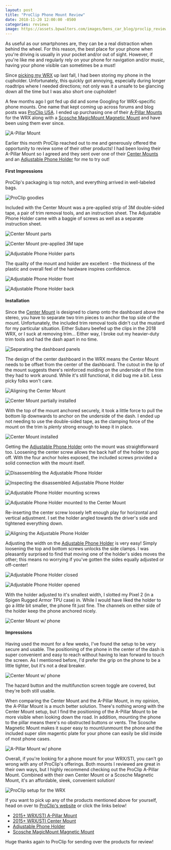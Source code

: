 ```yaml
---
layout: post
title: "ProClip Phone Mount Review"
date: 2018-11-20 12:00:00 -0500
categories: reviews
image: https://assets.bpwalters.com/images/bens_car_blog/proclip_review/proclip_center_with_phone.jpg
---
```


<span class="is-first-letter">A</span>s useful as our smartphones are, they can be a real distraction when behind the wheel. For this reason, the best place for your phone when you're driving is usually in your pocket and/or out of sight. However, if you're like me and regularly rely on your phone for navigation and/or music, having your phone visible can sometimes be a must!

Since [picking my WRX](/taking-delivery-of-my-wrx) up last fall, I had been storing my phone in the cupholder. Unfortunately, this quickly got annoying, especially during longer roadtrips where I needed directions; not only was it a unsafe to be glancing down all the time but I was also short one cupholder!

A few months ago I got fed up did and some Googling for WRX-specific phone mounts. One name that kept coming up across forums and blog posts was [ProClip USA](https://proclipusa.com). I ended up purchasing one of their [A-Pillar Mounts](https://www.proclipusa.com/product/804748-proclip-left-mount) for the WRX along with a [Scosche MagicMount Magnetic Mount](https://amzn.to/2DO8K8I) and have been using them ever since.

![A-Pillar Mount](https://assets.bpwalters.com/images/bens_car_blog/proclip_review/apillar_mount.jpg)

Earlier this month ProClip reached out to me and generously offered the opportunity to review some of their other products! I had been loving their A-Pillar Mount so I agreed and they sent over one of their [Center Mounts](https://www.proclipusa.com/product/241507-proclip-center-dash-mount) and an [Adjustable Phone Holder](https://www.proclipusa.com/product/adjustable-phone-holder) for me to try out!

#### First Impressions

ProClip's packaging is top notch, and everything arrived in well-labeled bags.

![ProClip goodies](https://assets.bpwalters.com/images/bens_car_blog/proclip_review/proclip_package_contents.jpg)

Included with the Center Mount was a pre-applied strip of 3M double-sided tape, a pair of trim removal tools, and an instruction sheet. The Adjustable Phone Holder came with a baggie of screws as well as a separate instruction sheet.

![Center Mount parts](https://assets.bpwalters.com/images/bens_car_blog/proclip_review/center_mount_packaging.jpg)

![Center Mount pre-applied 3M tape](https://assets.bpwalters.com/images/bens_car_blog/proclip_review/center_mount_tape.jpg)

![Adjustable Phone Holder parts](https://assets.bpwalters.com/images/bens_car_blog/proclip_review/adjustable_holder_packaging.jpg)


The quality of the mount and holder are excellent - the thickness of the plastic and overall feel of the hardware inspires confidence.

![Adjustable Phone Holder front](https://assets.bpwalters.com/images/bens_car_blog/proclip_review/adjustable_holder_front.jpg)

![Adjustable Phone Holder back](https://assets.bpwalters.com/images/bens_car_blog/proclip_review/adjustable_holder_back.jpg)


#### Installation

Since the [Center Mount](https://www.proclipusa.com/product/241507-proclip-center-dash-mount) is designed to clamp onto the dashboard above the stereo, you have to separate two trim pieces to anchor the top side of the mount. Unfortunately, the included trim removal tools didn't cut the mustard for my particular situation. Either Subaru beefed up the clips in the 2018 WRX, or I suck at removing trim... Either way, I broke out my heavier-duty trim tools and had the dash apart in no time.

![Separating the dashboard panels](https://assets.bpwalters.com/images/bens_car_blog/proclip_review/separating_dashboard.jpg)

The design of the center dashboard in the WRX means the Center Mount needs to be offset from the center of the dashboard. The cutout in the lip of the mount suggests there's reinforced molding on the underside of the trim they had to work around. While it's still functional, it did bug me a bit. Less picky folks won't care.

![Aligning the Center Mount](https://assets.bpwalters.com/images/bens_car_blog/proclip_review/center_mount_alignment.jpg)

![Center Mount partially installed](https://assets.bpwalters.com/images/bens_car_blog/proclip_review/center_mount_partial_install.jpg)

With the top of the mount anchored securely, it took a little force to pull the bottom lip downwards to anchor on the underside of the dash. I ended up not needing to use the double-sided tape, as the clamping force of the mount on the trim is *plenty* strong enough to keep it in place.

![Center Mount installed](https://assets.bpwalters.com/images/bens_car_blog/proclip_review/center_mount_installed.jpg)

Getting the [Adjustable Phone Holder](https://www.proclipusa.com/product/adjustable-phone-holder) onto the mount was straightforward too. Loosening the center screw allows the back half of the holder to pop off. With the four anchor holes exposed, the included screws provided a solid connection with the mount itself.

![Disassembling the Adjustable Phone Holder](https://assets.bpwalters.com/images/bens_car_blog/proclip_review/adjustable_holder_disassembly.jpg)

![Inspecting the disassembled Adjustable Phone Holder](https://assets.bpwalters.com/images/bens_car_blog/proclip_review/adjustable_holder_disassembled.jpg)

![Adjustable Phone Holder mounting screws](https://assets.bpwalters.com/images/bens_car_blog/proclip_review/adjustable_holder_screws.jpg)

![Adjustable Phone Holder mounted to the Center Mount](https://assets.bpwalters.com/images/bens_car_blog/proclip_review/adjustable_holder_mounted.jpg)

Re-inserting the center screw loosely left enough play for horizontal and vertical adjustment. I set the holder angled towards the driver's side and tightened everything down.

![Aligning the Adjustable Phone Holder](https://assets.bpwalters.com/images/bens_car_blog/proclip_review/center_mount_adjustable_holder.jpg)

Adjusting the width on the [Adjustable Phone Holder](https://www.proclipusa.com/product/adjustable-phone-holder) is very easy! Simply loosening the top and bottom screws unlocks the side clamps. I was pleasantly surprised to find that moving one of the holder's sides moves the other; this means no worrying if you've gotten the sides equally adjusted or off-center!

![Adjustable Phone Holder closed](https://assets.bpwalters.com/images/bens_car_blog/proclip_review/adjustable_holder_closed.jpg)

![Adjustable Phone Holder opened](https://assets.bpwalters.com/images/bens_car_blog/proclip_review/adjustable_holder_open.jpg)

With the holder adjusted to it's smallest width, I slotted my Pixel 2 (in a Spigen Rugged Armor TPU case) in. While I would have liked the holder to go a *little* bit smaller, the phone fit just fine. The channels on either side of the holder keep the phone anchored nicely.

![Center Mount w/ phone](https://assets.bpwalters.com/images/bens_car_blog/proclip_review/proclip_center_with_phone_2.jpg)

#### Impressions

Having used the mount for a few weeks, I've found the setup to be very secure and usable. The positioning of the phone in the center of the dash is super convenient and easy to reach without having to lean forward to touch the screen. As I mentioned before, I'd prefer the grip on the phone to be a little tighter, but it's not a deal breaker.

![Center Mount w/ phone](https://assets.bpwalters.com/images/bens_car_blog/proclip_review/proclip_center_with_phone_4.jpg)

The hazard button and the multifunction screen toggle are covered, but they're both still usable.

When comparing the Center Mount and the A-Pillar Mount, in my opinion, the A-Pillar Mount is a much better solution. There's nothing *wrong* with the Center Mount setup, but I find the positioning of the A-Pillar Mount to be more visible when looking down the road. In addition, mounting the phone to the pillar means there's no obstructed buttons or vents. The Scosche Magnetic Mount makes it super easy to mount/unmount the phone and the included super slim magentic plate for your phone can easily be slid inside of most phone cases.

![A-Pillar Mount w/ phone](https://assets.bpwalters.com/images/bens_car_blog/proclip_review/apillar_mount_with_phone.jpg)


Overall, if you're looking for a phone mount for your WRX/STI, you can't go wrong with any of ProClip's offerings. Both mounts I reviewed are great in their own ways, but I highly recommend checking out the ProClip A-Pillar Mount. Combined with their own Center Mount or a Scosche Magnetic Mount, it's an affordable, sleek, convenient solution!

![ProClip setup for the WRX](https://assets.bpwalters.com/images/bens_car_blog/proclip_review/proclip_setup_1.jpg)

If you want to pick up any of the products mentioned above for yourself, head on over to [ProClip's website](https://proclipusa.com) or click the links below!

* [2015+ WRX/STI A-Pillar Mount](https://www.proclipusa.com/product/804748-proclip-left-mount)
* [2015+ WRX/STI Center Mount](https://www.proclipusa.com/product/241507-proclip-center-dash-mount)
* [Adjustable Phone Holder](https://www.proclipusa.com/product/adjustable-phone-holder)
* [Scosche MagicMount Magnetic Mount](https://amzn.to/2DO8K8I)

Huge thanks again to ProClip for sending over the products for review!